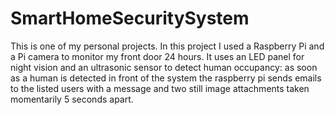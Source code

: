 # SmartHomeSecuritySystem
This is one of my personal projects. In this project I used a Raspberry Pi and a Pi camera to monitor my front door 24 hours. It uses an LED panel for night vision and an ultrasonic sensor to detect human occupancy: as soon as a human is detected in front of the system the raspberry pi sends emails to the listed users with a message and two still image attachments taken momentarily 5 seconds apart.  
